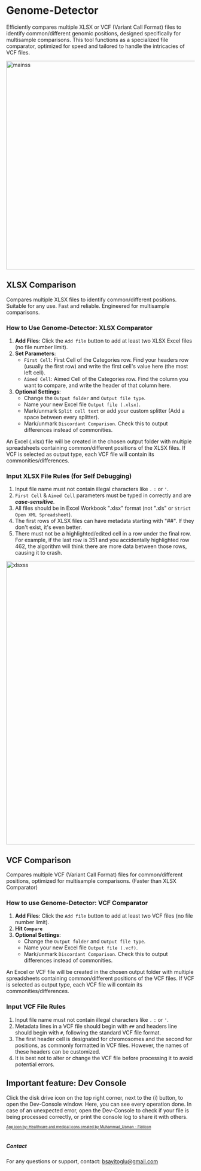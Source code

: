 # Genome-Detector
Efficiently compares multiple XLSX or VCF (Variant Call Format) files to identify common/different genomic positions, designed specifically for multisample comparisons. This tool functions as a specialized file comparator, optimized for speed and tailored to handle the intricacies of VCF files.

<img width="557" alt="mainss" src="https://github.com/user-attachments/assets/467943d9-9448-417f-906d-26ec101113e0">


## XLSX Comparison
Compares multiple XLSX files to identify common/different positions. Suitable for any use. Fast and reliable. Engineered for multisample comparisons.

### How to Use Genome-Detector: XLSX Comparator
1. **Add Files**: Click the `Add file` button to add at least two XLSX Excel files (no file number limit).
2. **Set Parameters**: 
   - `First Cell`: First Cell of the Categories row. Find your headers row (usually the first row) and write the first cell's value here (the most left cell).
   - `Aimed Cell`: Aimed Cell of the Categories row. Find the column you want to compare, and write the header of that column here.
3. **Optional Settings**:
   - Change the `Output folder` and `Output file type`.
   - Name your new Excel file `Output file (.xlsx)`.
   - Mark/unmark `Split cell text` or add your custom splitter (Add a space between every splitter).
   - Mark/unmark `Discordant Comparison`. Check this to output differences instead of commonities.

An Excel (.xlsx) file will be created in the chosen output folder with multiple spreadsheets containing common/different positions of the XLSX files. If VCF is selected as output type, each VCF file will contain its commonities/differences.


### Input XLSX File Rules (for Self Debugging)
1. Input file name must not contain illegal characters like `.` `:` or `'`.
2. `First Cell` & `Aimed Cell` parameters must be typed in correctly and are **_case-sensitive_**.
3. All files should be in Excel Workbook ".xlsx" format (not ".xls" or `Strict Open XML Spreadsheet`).
4. The first rows of XLSX files can have metadata starting with "##". If they don't exist, it's even better.
6. There must not be a highlighted/edited cell in a row under the final row. For example, if the last row is 351 and you accidentally highlighted row 462, the algorithm will think there are more data between those rows, causing it to crash.

<img width="757" alt="xlsxss" src="https://github.com/user-attachments/assets/956e0a47-61ef-43c3-b10f-626f07739706">

## VCF Comparison
Compares multiple VCF (Variant Call Format) files for common/different positions, optimized for multisample comparisons. (Faster than XLSX Comparator)

### How to use Genome-Detector: VCF Comparator
1. **Add Files**: Click the `Add file` button to add at least two VCF files (no file number limit).
2. **Hit `Compare`**
3. **Optional Settings**:
   - Change the `Output folder` and `Output file type`.
   - Name your new Excel file `Output file (.vcf)`.
   - Mark/unmark `Discordant Comparison`. Check this to output differences instead of commonities.

An Excel or VCF file will be created in the chosen output folder with multiple spreadsheets containing common/different positions of the VCF files. If VCF is selected as output type, each VCF file will contain its commonities/differences.

### Input VCF File Rules
1. Input file name must not contain illegal characters like `.` `:` or `'`.
2. Metadata lines in a VCF file should begin with `##` and headers line should begin with `#`, following the standard VCF file format.
3. The first header cell is designated for chromosomes and the second for positions, as commonly formatted in VCF files. However, the names of these headers can be customized.
4. It is best not to alter or change the VCF file before processing it to avoid potential errors.

## Important feature: Dev Console
Click the disk drive icon on the top right corner, next to the (i) button, to open the Dev-Console window. Here, you can see every operation done. In case of an unexpected error, open the Dev-Console to check if your file is being processed correctly, or print the console log to share it with others.

<sub><sup><a href="https://www.flaticon.com/free-icons/healthcare-and-medical" title="healthcare and medical icons">App icon by: Healthcare and medical icons created by Muhammad_Usman - Flaticon</a></sup></sub>
<br></br>
##### Contact
For any questions or support, contact: bsayitoglu@gmail.com
